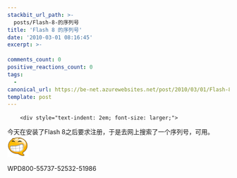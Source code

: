 ```yaml
---
stackbit_url_path: >-
  posts/Flash-8-的序列号
title: 'Flash 8 的序列号'
date: '2010-03-01 08:16:45'
excerpt: >-
  
comments_count: 0
positive_reactions_count: 0
tags: 
  - 
canonical_url: https://be-net.azurewebsites.net/post/2010/03/01/Flash-8-的序列号
template: post
---
```


        <div style="text-indent: 2em; font-size: larger;">
<p>今天在安装了Flash 8之后要求注册，于是去网上搜索了一个序列号，可用。<img alt="" src="https://raw.githubusercontent.com/Jeff-Tian/blogengine.net/master/Source/BlogEngine/BlogEngine.NET/App_Data/files/image_277.png"></p>
<p>WPD800-55737-52532-51986</p>
</div>
      